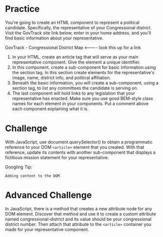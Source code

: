 # Practice
You're going to create an HTML component to represent a political candidate. Specifically, the representative of your Congressional district. Visit the GovTrack site link below, enter in your home address, and you'll find basic information about your representative.

GovTrack - Congressional District Map <---- look this up for a link 

1. In your HTML, create an article tag that will serve as your main representative component. Give the element a unique identifier.
1. In this component, create a sub-component for basic information using the section tag. In this section create elements for the representative's image, name, district info, and political affiliation.
1. Beneath the basic information, you will create a sub-component, using a section tag, to list any committees the candidate is serving on.
1. The last component will hold links to any legislation that your representative has enacted.
Make sure you use good BEM-style class names for each element in your components. Put a comment above each component explaining what it is.

# Challenge
With JavaScript, use document.querySelector() to obtain a programmatic reference to your DOM ```<article>``` element that you created. With that reference, update its contents with another sub-component that displays a fictitious mission statement for your representative.

Googling Tip:

```Adding content to the DOM```

# Advanced Challenge
In JavaScript, there is a method that creates a new attribute node for any DOM element. Discover that method and use it to create a custom attribute named congressional-district and its value should be your congressional district number. Then attach that attribute to the ```<article>``` container you made for your representative component.